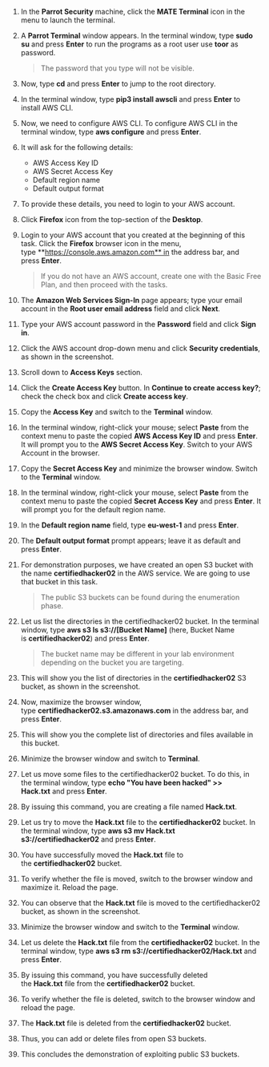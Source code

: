 1. In the **Parrot Security** machine, click the **MATE Terminal** icon in the menu to launch the terminal.
    
2. A **Parrot Terminal** window appears. In the terminal window, type **sudo su** and press **Enter** to run the programs as a root user use **toor** as password.
    
    > The password that you type will not be visible.
    
3. Now, type **cd** and press **Enter** to jump to the root directory.

4. In the terminal window, type **pip3 install awscli** and press **Enter** to install AWS CLI.
    
5. Now, we need to configure AWS CLI. To configure AWS CLI in the terminal window, type **aws configure** and press **Enter**.
    
6. It will ask for the following details:
    
    - AWS Access Key ID
    - AWS Secret Access Key
    - Default region name
    - Default output format
7. To provide these details, you need to login to your AWS account.
    
8. Click **Firefox** icon from the top-section of the **Desktop**.
    
9. Login to your AWS account that you created at the beginning of this task. Click the **Firefox** browser icon in the menu, type **https://console.aws.amazon.com** in the address bar, and press **Enter**.
    
    > If you do not have an AWS account, create one with the Basic Free Plan, and then proceed with the tasks.
    
10. The **Amazon Web Services Sign-In** page appears; type your email account in the **Root user email address** field and click **Next**.
    
11. Type your AWS account password in the **Password** field and click **Sign in**.
    
12. Click the AWS account drop-down menu and click **Security credentials**, as shown in the screenshot.
    
13. Scroll down to **Access Keys** section.
    
14. Click the **Create Access Key** button. In **Continue to create access key?**; check the check box and click **Create access key**.
    
15. Copy the **Access Key** and switch to the **Terminal** window.
    
16. In the terminal window, right-click your mouse; select **Paste** from the context menu to paste the copied **AWS Access Key ID** and press **Enter**. It will prompt you to the **AWS Secret Access Key**. Switch to your AWS Account in the browser.
    
17. Copy the **Secret Access Key** and minimize the browser window. Switch to the **Terminal** window.
    
18. In the terminal window, right-click your mouse, select **Paste** from the context menu to paste the copied **Secret Access Key** and press **Enter**. It will prompt you for the default region name.
    
19. In the **Default region name** field, type **eu-west-1** and press **Enter**.
    
20. The **Default output format** prompt appears; leave it as default and press **Enter**.
    
21. For demonstration purposes, we have created an open S3 bucket with the name **certifiedhacker02** in the AWS service. We are going to use that bucket in this task.
    
    > The public S3 buckets can be found during the enumeration phase.
    
22. Let us list the directories in the certifiedhacker02 bucket. In the terminal window, type **aws s3 ls s3://[Bucket Name]** (here, Bucket Name is **certifiedhacker02**) and press **Enter**.
    
    > The bucket name may be different in your lab environment depending on the bucket you are targeting.
    
23. This will show you the list of directories in the **certifiedhacker02** S3 bucket, as shown in the screenshot.
    
24. Now, maximize the browser window, type **certifiedhacker02.s3.amazonaws.com** in the address bar, and press **Enter**.
    
25. This will show you the complete list of directories and files available in this bucket.
    
26. Minimize the browser window and switch to **Terminal**.
    
27. Let us move some files to the certifiedhacker02 bucket. To do this, in the terminal window, type **echo "You have been hacked" >> Hack.txt** and press **Enter**.
    
28. By issuing this command, you are creating a file named **Hack.txt**.
    
29. Let us try to move the **Hack.txt** file to the **certifiedhacker02** bucket. In the terminal window, type **aws s3 mv Hack.txt s3://certifiedhacker02** and press **Enter**.
    
30. You have successfully moved the **Hack.txt** file to the **certifiedhacker02** bucket.
    
31. To verify whether the file is moved, switch to the browser window and maximize it. Reload the page.
    
32. You can observe that the **Hack.txt** file is moved to the certifiedhacker02 bucket, as shown in the screenshot.
    
33. Minimize the browser window and switch to the **Terminal** window.
    
34. Let us delete the **Hack.txt** file from the **certifiedhacker02** bucket. In the terminal window, type **aws s3 rm s3://certifiedhacker02/Hack.txt** and press **Enter**.
    
35. By issuing this command, you have successfully deleted the **Hack.txt** file from the **certifiedhacker02** bucket.
    
36. To verify whether the file is deleted, switch to the browser window and reload the page.
    
37. The **Hack.txt** file is deleted from the **certifiedhacker02** bucket.
    
38. Thus, you can add or delete files from open S3 buckets.
    
39. This concludes the demonstration of exploiting public S3 buckets.